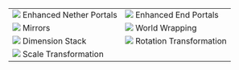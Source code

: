 |||
|-|-|
|![](https://i.ibb.co/3R837kj/2020-07-13-21-38-25.png) Enhanced Nether Portals|![](https://i.ibb.co/C08FFJn/2020-05-26-21-55-16.png) Enhanced End Portals|
|![](https://i.ibb.co/Jr0fdfv/2020-05-26-21-58-45.png) Mirrors|![](https://i.ibb.co/jrXPhqV/2020-05-26-22-03-59.png) World Wrapping|
|![](https://i.ibb.co/Xzjbq7H/2020-10-18-21-55-30.png) Dimension Stack|![](https://i.ibb.co/LRGr8pK/2020-08-06-12-18-32.png) Rotation Transformation|
|![](https://i.ibb.co/hmRS3KH/2020-09-15-21-13-34.png) Scale Transformation||












